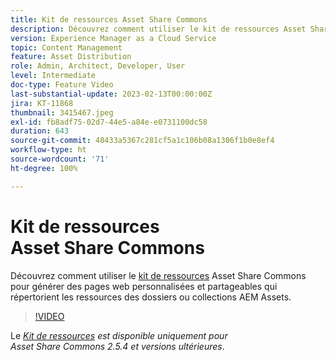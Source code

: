 ```yaml
---
title: Kit de ressources Asset Share Commons
description: Découvrez comment utiliser le kit de ressources Asset Share Commons pour générer des pages web personnalisées et partageables qui répertorient les ressources des dossiers ou collections AEM Assets.
version: Experience Manager as a Cloud Service
topic: Content Management
feature: Asset Distribution
role: Admin, Architect, Developer, User
level: Intermediate
doc-type: Feature Video
last-substantial-update: 2023-02-13T00:00:00Z
jira: KT-11868
thumbnail: 3415467.jpeg
exl-id: fb8adf75-02d7-44e5-a84e-e0731100dc58
duration: 643
source-git-commit: 48433a5367c281cf5a1c106b08a1306f1b0e8ef4
workflow-type: ht
source-wordcount: '71'
ht-degree: 100%

---
```


# Kit de ressources Asset Share Commons

Découvrez comment utiliser le [kit de ressources](https://opensource.adobe.com/asset-share-commons/pages/asset-kit/overview/) Asset Share Commons pour générer des pages web personnalisées et partageables qui répertorient les ressources des dossiers ou collections AEM Assets.

>[!VIDEO](https://video.tv.adobe.com/v/3453449?quality=12&learn=on&captions=fre_fr)

Le _[Kit de ressources](https://opensource.adobe.com/asset-share-commons/pages/asset-kit/overview/) est disponible uniquement pour Asset Share Commons 2.5.4 et versions ultérieures_.
